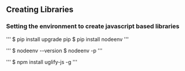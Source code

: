 ## Creating Libraries

### Setting the environment to create javascript based libraries


'''
$ pip install upgrade pip
$ pip install nodeenv
'''

'''
$ nodeenv --version
$ nodeenv -p
'''

'''
$ npm install uglify-js -g
'''
